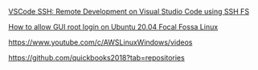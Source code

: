 
[VSCode SSH: Remote Development on Visual Studio Code using SSH FS](https://www.youtube.com/watch?v=4S4uaoP2jd0)

[How to allow GUI root login on Ubuntu 20.04 Focal Fossa Linux](https://linuxconfig.org/how-to-allow-gui-root-login-on-ubuntu-20-04-focal-fossa-linux)


https://www.youtube.com/c/AWSLinuxWindows/videos

https://github.com/quickbooks2018?tab=repositories